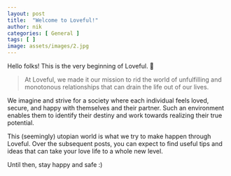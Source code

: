 ```yaml
---
layout: post
title:  "Welcome to Loveful!"
author: nik
categories: [ General ]
tags: [ ]
image: assets/images/2.jpg
---
```


Hello folks! This is the very beginning of Loveful. 👀

> At Loveful, we made it our mission to rid the world of unfulfilling and monotonous relationships that can drain the life out of our lives. 

We imagine and strive for a society where each individual feels loved, secure, and happy with themselves and their partner. Such an environment enables them to identify their destiny and work towards realizing their true potential. 

This (seemingly) utopian world is what we try to make happen through Loveful. Over the subsequent posts, you can expect to find useful tips and ideas that can take your love life to a whole new level.

Until then, stay happy and safe :)
